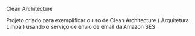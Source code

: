 Clean Architecture

Projeto criado para exemplificar o uso de Clean Architecture ( Arquitetura Limpa ) usando o serviço de envio de email da Amazon SES 
